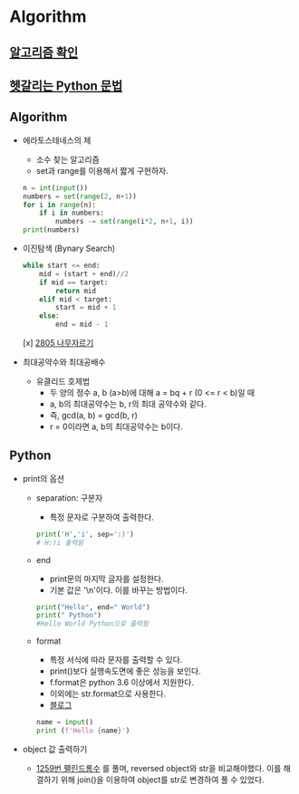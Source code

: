 # Algorithm

## [알고리즘 확인](#algorithm)
## [헷갈리는 Python 문법](#python)


## Algorithm
- 에라토스테네스의 체
    - 소수 찾는 알고리즘
    - set과 range를 이용해서 짧게 구현하자.
    
    
    ```python
    n = int(input())
    numbers = set(range(2, n+1))
    for i in range(n):
        if i in numbers:
            numbers -= set(range(i*2, n+1, i))
    print(numbers)
    ```


- 이진탐색 (Bynary Search)
    
    
    ```python
    while start <= end:
        mid = (start + end)//2
        if mid == target:
            return mid
        elif mid < target:
            start = mid + 1
        else:
            end = mid - 1
    ```
    
    
    [x] [2805 나무자르기](https://www.acmicpc.net/problem/2805)    

- 최대공약수와 최대공배수
    - 유클리드 호제법
        - 두 양의 정수 a, b (a>b)에 대해 a = bq + r (0 <= r < b)일 때
        - a, b의 최대공약수는 b, r의 최대 공약수와 같다.
        - 즉, gcd(a, b) = gcd(b, r)
        - r = 0이라면 a, b의 최대공약수는 b이다.

## Python
- print의 옵션
    - separation: 구분자
        - 특정 문자로 구분하여 출력한다.
    
    
        ```python
        print('H','i', sep=':)')
        # H:)i 출력됨
        ```
    
    
    - end
        - print문의 마지막 글자를 설정한다.
        - 기본 값은 '\n'이다. 이를 바꾸는 방법이다.
        
        
        ```python
        print("Hello", end=" World")
        print(" Python")
        #Hello World Python으로 출력됨
        ```
        
        
    - format
        - 특정 서식에 따라 문자를 출력할 수 있다.
        - print()보다 실행속도면에 좋은 성능을 보인다.
        - f.format은 python 3.6 이상에서 지원한다.
        - 이외에는 str.format으로 사용한다.
        - [블로그](https://zest1923.tistory.com/17)
        
        
        ```python
        name = input()
        print (f'Hello {name}')
        ```

- object 값 출력하기
    - [1259번 팰린드롬수](https://github.com/JIWON1923/Algorithm/blob/master/BasicLevel/Class2/1259_palindrome.py) 를 풀며, reversed object와 str을 비교해야했다. 이를 해결하기 위해 join()을 이용하여 object를 str로 변경하여 풀 수 있었다.

